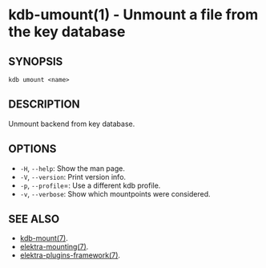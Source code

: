 kdb-umount(1) - Unmount a file from the key database
====================================================

## SYNOPSIS

`kdb umount <name>`

## DESCRIPTION

Unmount backend from key database.

## OPTIONS

- `-H`, `--help`:
  Show the man page.
- `-V`, `--version`:
  Print version info.
- `-p`, `--profile`=<profile>:
  Use a different kdb profile.
- `-v`, `--verbose`:
  Show which mountpoints were considered.

## SEE ALSO

- [kdb-mount(7)](kdb-mount.md).
- [elektra-mounting(7)](elektra-mounting.md).
- [elektra-plugins-framework(7)](elektra-plugins-framework.md).
